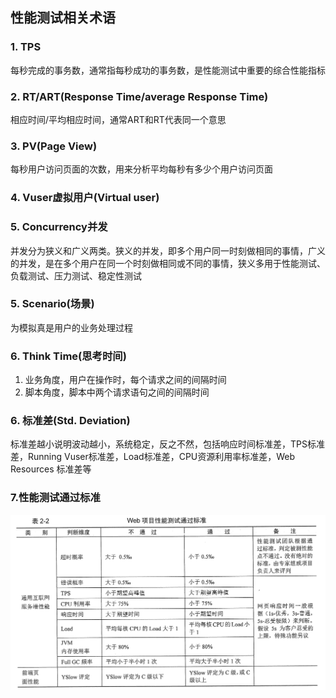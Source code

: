 ## 性能测试相关术语


### 1. TPS
每秒完成的事务数，通常指每秒成功的事务数，是性能测试中重要的综合性能指标

### 2. RT/ART(Response Time/average Response Time)
相应时间/平均相应时间，通常ART和RT代表同一个意思

### 3. PV(Page View)
每秒用户访问页面的次数，用来分析平均每秒有多少个用户访问页面

### 4. Vuser虚拟用户(Virtual user)

### 5. Concurrency并发
并发分为狭义和广义两类。狭义的并发，即多个用户同一时刻做相同的事情，广义的并发，是在多个用户在同一个时刻做相同或不同的事情，狭义多用于性能测试、负载测试、压力测试、稳定性测试

### 5. Scenario(场景)
为模拟真是用户的业务处理过程
### 6. Think Time(思考时间)
1. 业务角度，用户在操作时，每个请求之间的间隔时间
2. 脚本角度，脚本中两个请求语句之间的间隔时间

### 6. 标准差(Std. Deviation)
标准差越小说明波动越小，系统稳定，反之不然，包括响应时间标准差，TPS标准差，Running Vuser标准差，Load标准差，CPU资源利用率标准差，Web Resources 标准差等

### 7.性能测试通过标准

![1-1](1-1.png)
